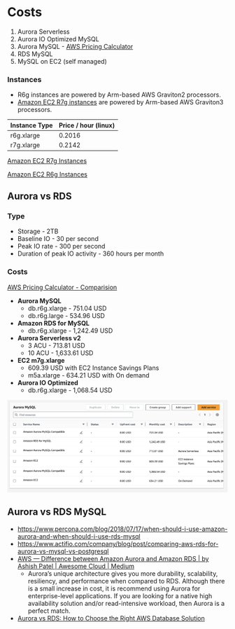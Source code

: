 # Costs

1. ⁠⁠Aurora Serverless
2. ⁠⁠Aurora IO Optimized MySQL
3. ⁠Aurora MySQL - [AWS Pricing Calculator](https://calculator.aws/#/estimate?id=814a47de14501bd81ae41433ed31dcf94963c626)
4. ⁠⁠RDS MySQL
5. ⁠⁠MySQL on EC2 (self managed)

### Instances

- R6g instances are powered by Arm-based AWS Graviton2 processors.
- [Amazon EC2 R7g instances](https://aws.amazon.com/ec2/instance-types/r7g/) are powered by Arm-based AWS Graviton3 processors.

| Instance Type | Price / hour (linux) |
| ------------- | -------------------- |
| r6g.xlarge    | 0.2016               |
| r7g.xlarge    | 0.2142               |

[Amazon EC2 R7g Instances](https://aws.amazon.com/ec2/instance-types/r7g/)

[Amazon EC2 R6g Instances](https://aws.amazon.com/ec2/instance-types/r6g/)

## Aurora vs RDS

### Type

- Storage - 2TB
- Baseline IO - 30 per second
- Peak IO rate - 300 per second
- Duration of peak IO activity - 360 hours per month

### Costs

[AWS Pricing Calculator - Comparision](https://calculator.aws/#/estimate?id=bfde117555e574ecfae0f16ea74a5ae4e6ef2723)

- **Aurora MySQL**
   	- db.r6g.xlarge - 751.04 USD
   	- db.r6g.large - 534.96 USD
- **Amazon RDS for MySQL**
   	- db.r6g.xlarge - 1,242.49 USD
- **Aurora Serverless v2**
   	- 3 ACU - 713.81 USD
   	- 10 ACU - 1,633.61 USD
- **EC2 m7g.xlarge**
   	- 609.39 USD with EC2 Instance Savings Plans
   	- m5a.xlarge - 634.21 USD with On demand
- **Aurora IO Optimized**
   	- db.r6g.xlarge - 1,068.54 USD

![Different MySQL Comparisons](../../../media/Screenshot%202024-04-15%20at%207.27.11%20PM.jpg)

## Aurora vs RDS MySQL

- https://www.percona.com/blog/2018/07/17/when-should-i-use-amazon-aurora-and-when-should-i-use-rds-mysql
- https://www.actifio.com/company/blog/post/comparing-aws-rds-for-aurora-vs-mysql-vs-postgresql
- [AWS — Difference between Amazon Aurora and Amazon RDS | by Ashish Patel | Awesome Cloud | Medium](https://medium.com/awesome-cloud/aws-difference-between-amazon-aurora-and-amazon-rds-comparison-aws-aurora-vs-aws-rds-databases-60a69dbec41f)
   	- Aurora’s unique architecture gives you more durability, scalability, resiliency, and performance when compared to RDS. Although there is a small increase in cost, it is recommend using Aurora for enterprise-level applications. If you are looking for a native high availability solution and/or read-intensive workload, then Aurora is a perfect match.
- [Aurora vs RDS: How to Choose the Right AWS Database Solution](https://www.percona.com/blog/when-should-i-use-amazon-aurora-and-when-should-i-use-rds-mysql/)
